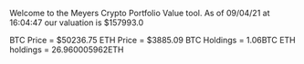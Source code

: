 Welcome to the Meyers Crypto Portfolio Value tool. 
As of 09/04/21 at 16:04:47 our valuation is $157993.0 

BTC Price = $50236.75
 ETH Price = $3885.09
BTC Holdings = 1.06BTC
 ETH holdings = 26.960005962ETH 
